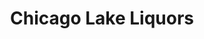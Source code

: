 ---
title: Chicago Lake Liquors
tags: john
image: /files/Chicago_Lake_Liquors/Chicago_Lake_Liquors_2000.jpg
imageBase: Chicago_Lake_Liquors
alt: Chicago Lake Liquors store with flags topping the building.  
width: 2000
height: 1500
imageDate: November 2018
location: Minneapolis, MN
camera: iPhone 5S
metaDescription: Chicago Lake Liquors store with flags topping the building.  
---